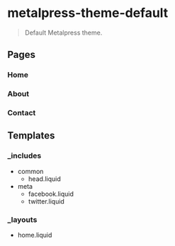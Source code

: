 # metalpress-theme-default

> Default Metalpress theme.

## Pages

### Home

### About

### Contact

## Templates

### _includes

  - common
    - head.liquid
  - meta
    - facebook.liquid
    - twitter.liquid

### _layouts

  - home.liquid